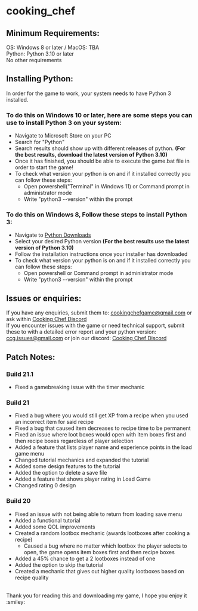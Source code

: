 # cooking_chef

## Minimum Requirements:
OS: Windows 8 or later / MacOS: TBA
</br>
Python: Python 3.10 or later 
</br>
No other requirements
</br>
## Installing Python:
In order for the game to work, your system needs to have Python 3 installed.
</br>
### To do this on Windows 10 or later, here are some steps you can use to install Python 3 on your system:
- Navigate to Microsoft Store on your PC
- Search for "Python"
- Search results should show up with different releases of python. <b>(For the best results, download the latest version of Python 3.10)</b>
- Once it has finished, you should be able to execute the game.bat file in order to start the game!
- To check what version your python is on and if it installed correctly you can follow these steps:
  - Open powershell("Terminal" in Windows 11) or Command prompt in administrator mode
  - Write "python3 --version" within the prompt
### To do this on Windows 8, Follow these steps to install Python 3:
- Navigate to [Python Downloads](https://www.python.org/downloads/windows/)
- Select your desired Python version <b>(For the best results use the latest version of Python 3.10)</b>
- Follow the installation instructions once your installer has downloaded
- To check what version your python is on and if it installed correctly you can follow these steps:
  - Open powershell or Command prompt in administrator mode
  - Write "python3 --version" within the prompt
## Issues or enquiries:
If you have any enquiries, submit them to: cookingchefgame@gmail.com or ask within [Cooking Chef Discord](https://discord.gg/CFQdynhFNd)
</br>
If you encounter issues with the game or need technical support, submit these to with a detailed error report and your python version: ccg.issues@gmail.com or join our discord: [Cooking Chef Discord](https://discord.gg/CFQdynhFNd)
</br>
## Patch Notes:
### Build 21.1
- Fixed a gamebreaking issue with the timer mechanic
### Build 21
- Fixed a bug where you would still get XP from a recipe when you used an incorrect item for said recipe 
- Fixed a bug that caused item decreases to recipe time to be permanent 
- Fixed an issue where loot boxes would open with item boxes first and then recipe boxes regardless of player selection 
- Added a feature that lists player name and experience points in the load game menu 
- Changed tutorial mechanics and expanded the tutorial 
- Added some design features to the tutorial 
- Added the option to delete a save file 
- Added a feature that shows player rating in Load Game 
- Changed rating 0 design 
### Build 20
- Fixed an issue with not being able to return from loading save menu 
- Added a functional tutorial 
- Added some QOL improvements 
- Created a random lootbox mechanic (awards lootboxes after cooking a recipe)
  - Caused a bug where no matter which lootbox the player selects to open, the game opens item boxes first and then recipe boxes
- Added a 45% chance to get a 2 lootboxes instead of one 
- Added the option to skip the tutorial 
- Created a mechanic that gives out higher quality lootboxes based on recipe quality 
</br>
Thank you for reading this and downloading my game, I hope you enjoy it :smiley:

